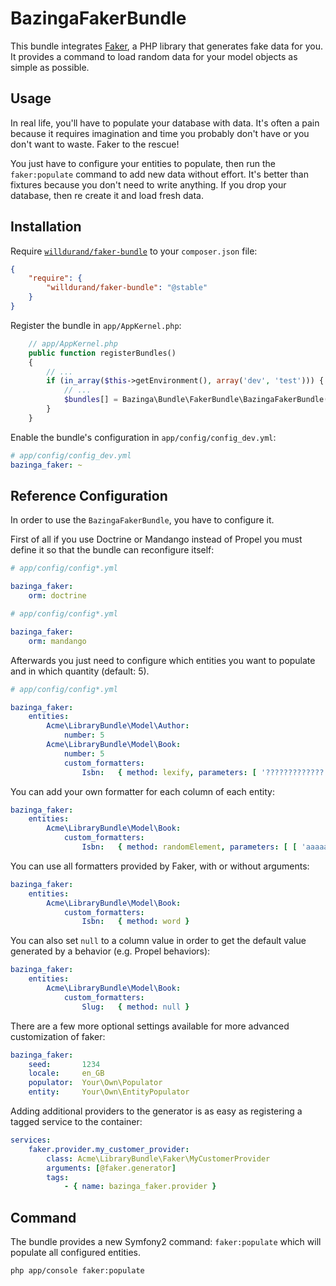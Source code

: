 BazingaFakerBundle
==================

This bundle integrates [Faker](https://github.com/fzaninotto/Faker), a PHP
library that generates fake data for you.  It provides a command to load random
data for your model objects as simple as possible.


Usage
-----

In real life, you'll have to populate your database with data. It's often a pain
because it requires imagination and time you probably don't have or you don't
want to waste. Faker to the rescue!

You just have to configure your entities to populate, then run the
`faker:populate` command to add new data without effort.  It's better than
fixtures because you don't need to write anything. If you drop your database,
then re create it and load fresh data.


Installation
------------

Require [`willdurand/faker-bundle`](https://packagist.org/packages/willdurand/faker-bundle)
to your `composer.json` file:

``` json
{
    "require": {
        "willdurand/faker-bundle": "@stable"
    }
}
```

Register the bundle in `app/AppKernel.php`:

``` php
    // app/AppKernel.php
    public function registerBundles()
    {
        // ...
        if (in_array($this->getEnvironment(), array('dev', 'test'))) {
            // ...
            $bundles[] = Bazinga\Bundle\FakerBundle\BazingaFakerBundle();
        }
    }
```

Enable the bundle's configuration in `app/config/config_dev.yml`:

``` yaml
# app/config/config_dev.yml
bazinga_faker: ~
```


Reference Configuration
-----------------------

In order to use the `BazingaFakerBundle`, you have to configure it.

First of all if you use Doctrine or Mandango instead of Propel you must define
it so that the bundle can reconfigure itself:

``` yaml
# app/config/config*.yml

bazinga_faker:
    orm: doctrine
```

``` yaml
# app/config/config*.yml

bazinga_faker:
    orm: mandango
```

Afterwards you just need to configure which entities you want to populate and in
which quantity (default: 5).

``` yaml
# app/config/config*.yml

bazinga_faker:
    entities:
        Acme\LibraryBundle\Model\Author:
            number: 5
        Acme\LibraryBundle\Model\Book:
            number: 5
            custom_formatters:
                Isbn:   { method: lexify, parameters: [ '?????????????' ] }
```

You can add your own formatter for each column of each entity:

``` yaml
bazinga_faker:
    entities:
        Acme\LibraryBundle\Model\Book:
            custom_formatters:
                Isbn:   { method: randomElement, parameters: [ [ 'aaaaaaaaaa', 'bbbbbbbb', 'cccccccc' ] ] }
```

You can use all formatters provided by Faker, with or without arguments:

``` yaml
bazinga_faker:
    entities:
        Acme\LibraryBundle\Model\Book:
            custom_formatters:
                Isbn:   { method: word }
```

You can also set `null` to a column value in order to get the default value
generated by a behavior (e.g. Propel behaviors):

``` yaml
bazinga_faker:
    entities:
        Acme\LibraryBundle\Model\Book:
            custom_formatters:
                Slug:   { method: null }
```

There are a few more optional settings available for more advanced customization
of faker:

``` yaml
bazinga_faker:
    seed:       1234
    locale:     en_GB
    populator:  Your\Own\Populator
    entity:     Your\Own\EntityPopulator
```

Adding additional providers to the generator is as easy as registering a tagged service to the container:

``` yaml
services:
    faker.provider.my_customer_provider:
        class: Acme\LibraryBundle\Faker\MyCustomerProvider
        arguments: [@faker.generator]
        tags:
            - { name: bazinga_faker.provider }
```


Command
-------

The bundle provides a new Symfony2 command: `faker:populate` which will populate
all configured entities.

    php app/console faker:populate
